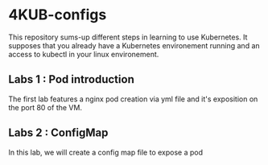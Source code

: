 # 4KUB-configs

This repository sums-up different steps in learning to use Kubernetes. It supposes that you already have a Kubernetes environement running and an access to kubectl in your linux environement.

## Labs 1 : Pod introduction

The first lab features a nginx pod creation via yml file and it's exposition on the port 80 of the VM.

## Labs 2 : ConfigMap 

In this lab, we will create a config map file to expose a pod
